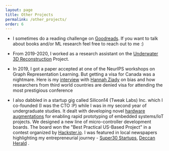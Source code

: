 ```yaml
---
layout: page
title: Other Projects
permalink: /other_projects/
order: 6
---
```


* I sometimes do a reading challenge on [Goodreads](https://www.goodreads.com/user/show/145296740-adarsh). If you want to talk about books and/or ML research feel free to reach out to me :)

* From 2019-2020, I worked as a research assistant on the [Underwater 3D Reconstruction](https://cevi.co.in/projects/sponsored/dst-dp) Project.

  
* In 2019, I got a paper accepted at one of the NeurIPS workshops on Graph Representation Learning. But getting a visa for Canada was a nightmare. Here is my [interview](https://edition.cnn.com/2019/11/13/tech/ai-conference-african-academics/index.html) with [Hannah Ziady](https://x.com/hannaziady?s=20) on bias and how researchers from third world countries are denied visa for attending the most prestigious conference

* I also dabbled in a startup gig called Silicon14 (Tweak Labs) Inc. which I co-founded (I was the CTO :P) while I was in my second year of undergraduate studies. It dealt with developing novel [hardware augmentations](https://xlr8community.github.io/) for enabling rapid prototyping of embedded systems/IoT projects. We designed a new line of micro-controller development boards. The board won the "Best Practical US-Based Project" in a contest organized by [Hackster.io](https://www.hackster.io/adarshmj/accexlron-a-rapid-prototyping-board-5d86c3). I was featured in local newspapers highlighting my entrepreneurial journey -  [Super30 Startups](https://timesnext.com/samar-am-and-adarsh-jamandani-startup-silicon14/), [Deccan Herald](https://www.deccanherald.com/content/649025/city-youth-bring-tech-solutions.html) .

